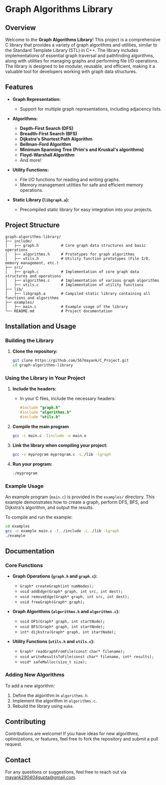 # **Graph Algorithms Library**

## **Overview**

Welcome to the **Graph Algorithms Library**! This project is a comprehensive C library that provides a variety of graph algorithms and utilities, similar to the Standard Template Library (STL) in C++. The library includes implementations of essential graph traversal and pathfinding algorithms, along with utilities for managing graphs and performing file I/O operations. The library is designed to be modular, reusable, and efficient, making it a valuable tool for developers working with graph data structures.

## **Features**

- **Graph Representation:**
  - Support for multiple graph representations, including adjacency lists.
  
- **Algorithms:**
  - **Depth-First Search (DFS)**
  - **Breadth-First Search (BFS)**
  - **Dijkstra's Shortest Path Algorithm**
  - **Bellman-Ford Algorithm**
  - **Minimum Spanning Tree (Prim's and Kruskal's algorithms)**
  - **Floyd-Warshall Algorithm**
  - And more!

- **Utility Functions:**
  - File I/O functions for reading and writing graphs.
  - Memory management utilities for safe and efficient memory operations.

- **Static Library (`libgraph.a`):**
  - Precompiled static library for easy integration into your projects.

## **Project Structure**

```
graph-algorithms-library/
├── include/
│   ├── graph.h          # Core graph data structures and basic operations
│   ├── algorithms.h     # Prototypes for graph algorithms
│   ├── utils.h          # Utility function prototypes (File I/O, memory management, etc.)
├── src/
│   ├── graph.c          # Implementation of core graph data structures and operations
│   ├── algorithms.c     # Implementation of various graph algorithms
│   ├── utils.c          # Implementation of utility functions
├── lib/
│   ├── libgraph.a       # Compiled static library containing all functions and algorithms
├── examples/
│   ├── main.c           # Example usage of the library
└── README.md            # Project documentation
```

## **Installation and Usage**

### **Building the Library**

1. **Clone the repository:**

   ```bash
   git clone https://github.com/567mayank/C_Project.git
   cd graph-algorithms-library
   ```

### **Using the Library in Your Project**

1. **Include the headers:**
   - In your C files, include the necessary headers:

     ```c
     #include "graph.h"
     #include "algorithms.h"
     #include "utils.h"
     ```
2. **Compile the main program**

   ```bash
   gcc -c main.c -Iinclude -o main.o
   ```

3. **Link the library when compiling your project:**

   ```bash
   gcc -o myprogram myprogram.c -L./lib -lgraph
   ```

4. **Run your program:**

   ```bash
   ./myprogram
   ```

### **Example Usage**

An example program (`main.c`) is provided in the `examples/` directory. This example demonstrates how to create a graph, perform DFS, BFS, and Dijkstra's algorithm, and output the results.

To compile and run the example:

```bash
cd examples
gcc -o example main.c -I../include -L../lib -lgraph
./example
```

## **Documentation**

### **Core Functions**

- **Graph Operations (`graph.h` and `graph.c`):**
  - `Graph* createGraph(int numNodes);`
  - `void addEdge(Graph* graph, int src, int dest);`
  - `void removeEdge(Graph* graph, int src, int dest);`
  - `void freeGraph(Graph* graph);`

- **Graph Algorithms (`algorithms.h` and `algorithms.c`):**
  - `void DFS(Graph* graph, int startNode);`
  - `void BFS(Graph* graph, int startNode);`
  - `int* dijkstra(Graph* graph, int startNode);`

- **Utility Functions (`utils.h` and `utils.c`):**
  - `Graph* readGraphFromFile(const char* filename);`
  - `void writeResultsToFile(const char* filename, int* results);`
  - `void* safeMalloc(size_t size);`

### **Adding New Algorithms**

To add a new algorithm:

1. Define the algorithm in `algorithms.h`.
2. Implement the algorithm in `algorithms.c`.
3. Rebuild the library using `make`.

## **Contributing**

Contributions are welcome! If you have ideas for new algorithms, optimizations, or features, feel free to fork the repository and submit a pull request.

## **Contact**

For any questions or suggestions, feel free to reach out via [mayank290404gupta@gmail.com](mailto:email@example.com).